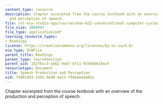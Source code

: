 ```yaml
---
content_type: resource
description: Chapter excerpted from the course textbook with an overview of the production
  and perception of speech.
file: /ol-ocw-studio-app/courses/mas-632-conversational-computer-systems-fall-2008/749014d331b19ed0ea12f9de4ede665a_schmandt_ch2.pdf
file_size: 3089997
file_type: application/pdf
learning_resource_types:
- Readings
license: https://creativecommons.org/licenses/by-nc-sa/4.0/
ocw_type: OCWFile
parent_title: Readings
parent_type: CourseSection
parent_uid: 162f8cc3-ab62-9ebf-bf11-9334b6618eaf
resourcetype: Document
title: Speech Production and Perception
uid: 749014d3-31b1-9ed0-ea12-f9de4ede665a
---
```

Chapter excerpted from the course textbook with an overview of the production and perception of speech.